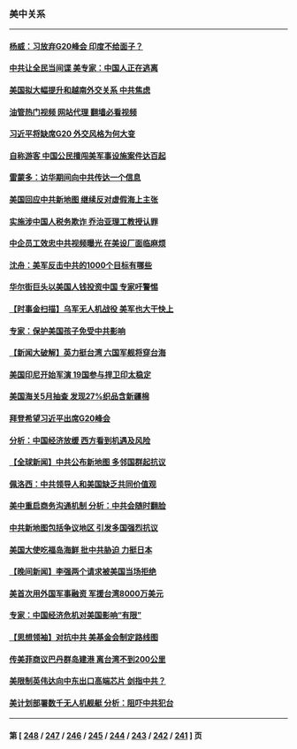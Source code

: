 ### 美中关系
---
#### [杨威：习放弃G20峰会 印度不给面子？](../../pages/nf1412576/n14067045.md?09051245) 
#### [中共让全民当间谍 美专家：中国人正在逃离](../../pages/nf1412576/n14067057.md?09051245) 
#### [美国拟大幅提升和越南外交关系 中共焦虑](../../pages/nf1412576/n14066980.md?09051245) 
#### [油管热门视频 网站代理 翻墙必看视频](http://138.2.39.72:81/youtube.html?epic-marker?09051245)
#### [习近平将缺席G20 外交风格为何大变](../../pages/nf1412576/n14066938.md?09051245) 
#### [自称游客 中国公民擅闯美军事设施案件达百起](../../pages/nf1412576/n14066872.md?09051245) 
#### [雷蒙多：访华期间向中共传达一个信息](../../pages/nf1412576/n14066413.md?09051245) 
#### [美国回应中共新地图 继续反对虚假海上主张](../../pages/nf1412576/n14066318.md?09051245) 
#### [实施涉中国人税务欺诈 乔治亚理工教授认罪](../../pages/nf1412576/n14066171.md?09051245) 
#### [中企员工效忠中共视频曝光 在美设厂面临麻烦](../../pages/nf1412576/n14065524.md?09051245) 
#### [沈舟：美军反击中共的1000个目标有哪些](../../pages/nf1412576/n14066046.md?09051245) 
#### [华尔街巨头以美国人钱投资中国 专家吁警惕](../../pages/nf1412576/n14062261.md?09051245) 
#### [【时事金扫描】乌军无人机战役 美军也大干快上](../../pages/nf1412576/n14065437.md?09051245) 
#### [专家：保护美国孩子免受中共影响](../../pages/nf1412576/n14065080.md?09051245) 
#### [【新闻大破解】英力挺台湾 六国军舰将穿台海](../../pages/nf1412576/n14065492.md?09051245) 
#### [美国印尼开始军演 19国参与捍卫印太稳定](../../pages/nf1412576/n14065419.md?09051245) 
#### [美国海关5月抽查 发现27%织品含新疆棉](../../pages/nf1412576/n14065431.md?09051245) 
#### [拜登希望习近平出席G20峰会](../../pages/nf1412576/n14065260.md?09051245) 
#### [分析：中国经济放缓 西方看到机遇及风险](../../pages/nf1412576/n14065240.md?09051245) 
#### [【全球新闻】中共公布新地图 多邻国群起抗议](../../pages/nf1412576/n14065190.md?09051245) 
#### [佩洛西：中共领导人和美国缺乏共同价值观](../../pages/nf1412576/n14064975.md?09051245) 
#### [美中重启商务沟通机制 分析：中共会随时翻脸](../../pages/nf1412576/n14064579.md?09051245) 
#### [中共新地图包括争议地区 引发多国强烈抗议](../../pages/nf1412576/n14064823.md?09051245) 
#### [美国大使吃福岛海鲜 批中共胁迫 力挺日本](../../pages/nf1412576/n14064720.md?09051245) 
#### [【晚间新闻】李强两个请求被美国当场拒绝](../../pages/nf1412576/n14064181.md?09051245) 
#### [美首次用外国军事融资 军援台湾8000万美元](../../pages/nf1412576/n14064479.md?09051245) 
#### [专家：中国经济危机对美国影响“有限”](../../pages/nf1412576/n14064205.md?09051245) 
#### [【思想领袖】对抗中共 美基金会制定路线图](../../pages/nf1412576/n14054456.md?09051245) 
#### [传美菲商议巴丹群岛建港 离台湾不到200公里](../../pages/nf1412576/n14064189.md?09051245) 
#### [美限制英伟达向中东出口高端芯片 剑指中共？](../../pages/nf1412576/n14064244.md?09051245) 
#### [美计划部署数千无人机舰艇 分析：阻吓中共犯台](../../pages/nf1412576/n14063930.md?09051245) 

---
#### 第 [ [248](./248.md?09051245) / [247](./247.md?09051245) / [246](./246.md?09051245) / [245](./245.md?09051245) / [244](./244.md?09051245) / [243](./243.md?09051245) / [242](./242.md?09051245) / [241](./241.md?09051245) ] 页
